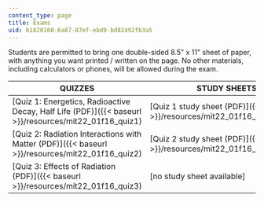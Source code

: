 ```yaml
---
content_type: page
title: Exams
uid: b1820160-6a87-87ef-ebd9-bd82492fb3a5
---
```


Students are permitted to bring one double-sided 8.5" x 11" sheet of paper, with anything you want printed / written on the page. No other materials, including calculators or phones, will be allowed during the exam.

| QUIZZES | STUDY SHEETS | SOLUTIONS |
| --- | --- | --- |
| [Quiz 1: Energetics, Radioactive Decay, Half Life (PDF)]({{< baseurl >}}/resources/mit22_01f16_quiz1) | [Quiz 1 study sheet (PDF)]({{< baseurl >}}/resources/mit22_01f16_quiz1_study) | [Quiz 1 solutions (PDF)]({{< baseurl >}}/resources/mit22_01f16_quiz1sol) |
| [Quiz 2: Radiation Interactions with Matter (PDF)]({{< baseurl >}}/resources/mit22_01f16_quiz2) | [Quiz 2 study sheet (PDF)]({{< baseurl >}}/resources/mit22_01f16_quiz2_study) | [Quiz 2 solutions (PDF)]({{< baseurl >}}/resources/mit22_01f16_quiz2sol) |
| [Quiz 3: Effects of Radiation (PDF)]({{< baseurl >}}/resources/mit22_01f16_quiz3) | \[no study sheet available\] | \[no Quiz 3 solutions available\]